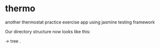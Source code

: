 # thermo

another thermostat practice exercise app using jasmine testing framework



Our directory structure now looks like this:

→ tree
.





